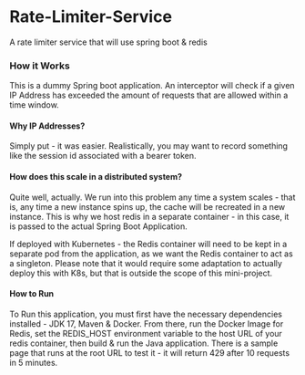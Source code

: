 # Rate-Limiter-Service
A rate limiter service that will use spring boot &amp; redis

### How it Works
This is a dummy Spring boot application. An interceptor will check if a 
given IP Address has exceeded the amount of requests that are allowed
within a time window.

#### Why IP Addresses?
Simply put - it was easier. Realistically, you may want to record something like the session id associated with
a bearer token.

#### How does this scale in a distributed system?
Quite well, actually. We run into this problem any time a system scales -
that is, any time a new instance spins up, the cache will be recreated in a new instance.
This is why we host redis in a separate container - in this case, it is passed to the actual Spring Boot Application.

If deployed with Kubernetes - the Redis container will need to be kept in a separate pod from the application,
as we want the Redis container to act as a singleton. Please note that it would require some adaptation to actually deploy
this with K8s, but that is outside the scope of this mini-project.

#### How to Run
To Run this application, you must first have the necessary dependencies installed - JDK 17, Maven & Docker.
From there, run the Docker Image for Redis, set the REDIS_HOST environment variable to the host URL of your 
redis container, then build & run the Java application. There is a sample page that runs at the 
root URL to test it - it will return 429 after 10 requests in 5 minutes.
